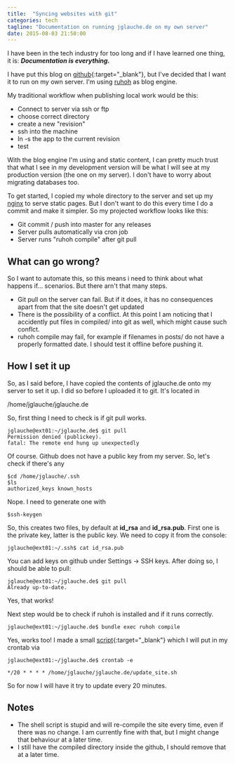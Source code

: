 ```yaml
---
title:  "Syncing websites with git"
categories: tech
tagline: "Documentation on running jglauche.de on my own server"
date: 2015-08-03 21:50:00
---
```


I have been in the tech industry for too long and if I have learned one thing, it is: ***Documentation is everything.***



I have put this blog on [github]{:target="_blank"}, but I've decided that I want it to run on my own server. I'm using [ruhoh] as blog engine. 

My traditional workflow when publishing local work would be this: 

- Connect to server via ssh or ftp
- choose correct directory
- create a new "revision" 
- ssh into the machine
- ln -s the app to the current revision
- test

With the blog engine I'm using and static content, I can pretty much trust that what I see in my development version will be what I will see at my production version (the one on my server). I don't have to worry about migrating databases too. 

To get started, I copied my whole directory to the server and set up my [nginx] to serve static pages. But I don't want to do this every time I do a commit and make it simpler. So my projected workflow looks like this:

- Git commit / push into master for any releases
- Server pulls automatically via cron job
- Server runs "ruhoh compile" after git pull

## What can go wrong?

So I want to automate this, so this means i need to think about what happens if... scenarios. But there arn't that many steps.

- Git pull on the server can fail. But if it does, it has no consequences apart from that the site doesn't get updated
- There is the possibility of a conflict. At this point I am noticing that I accidently put files in compiled/ into git as well, which might cause such conflct.
- ruhoh compile may fail, for example if filenames in posts/ do not have a properly formatted date. I should test it offline before pushing it.


## How I set it up

So, as I said before, I have copied the contents of jglauche.de onto my server to set it up. I did so before I uploaded it to git. It's located in

/home/jglauche/jglauche.de

So, first thing I need to check is if git pull works.


~~~~~~~~
jglauche@ext01:~/jglauche.de$ git pull
Permission denied (publickey).
fatal: The remote end hung up unexpectedly
~~~~~~~~

Of course. Github does not have a public key from my server. So, let's check if there's any
~~~~~~~~
$cd /home/jglauche/.ssh
$ls
authorized_keys known_hosts
~~~~~~~~

Nope. I need to generate one with

~~~~~~~~
$ssh-keygen
~~~~~~~~

So, this creates two files, by default at **id_rsa** and **id_rsa.pub**. First one is the private key, latter is the public key. We need to copy it from the console:

~~~~~~~~
jglauche@ext01:~/.ssh$ cat id_rsa.pub 
~~~~~~~~

You can add keys on github under Settings -> SSH keys. After doing so, I should be able to pull:

~~~~~~~~
jglauche@ext01:~/jglauche.de$ git pull
Already up-to-date.
~~~~~~~~

Yes, that works!

Next step would be to check if ruhoh is installed and if it runs correctly.

~~~~~~~~
jglauche@ext01:~/jglauche.de$ bundle exec ruhoh compile
~~~~~~~~

Yes, works too! I made a small [script]{:target="_blank"} which I will put in my crontab via

~~~~~~~~
jglauche@ext01:~/jglauche.de$ crontab -e

*/20 * * * * /home/jglauche/jglauche.de/update_site.sh
~~~~~~~~

So for now I will have it try to update every 20 minutes. 

## Notes

- The shell script is stupid and will re-compile the site every time, even if there was no change. I am currently fine with that, but I might change that behaviour at a later time.
- I still have the compiled directory inside the github, I should remove that at a later time.










[github]: https://github.com/Joaz/jglauche.de
[ruhoh]: http://ruhoh.com/
[nginx]: http://nginx.org/
[script]: https://github.com/Joaz/jglauche.de/blob/master/update_site.sh


